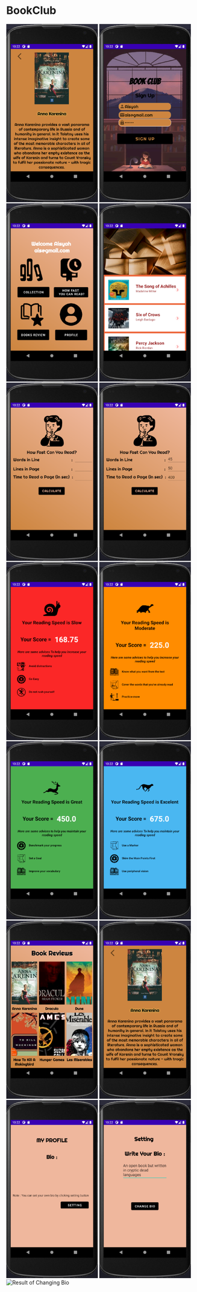 # BookClub
<img width="243" alt="Splash Screen" src="https://github.com/aisyahnisa160820/BookClub/blob/main/Book%20Reviews%20Detail.PNG">
<img width="243" alt="Sign Up" src="https://github.com/aisyahnisa160820/BookClub/blob/main/Sign%20Up%20Screen.PNG">
<img width="243" alt="Menu Screen" src="https://github.com/aisyahnisa160820/BookClub/blob/main/Menu%20Screen.PNG">
<img width="243" alt="Collection Screen" src="https://github.com/aisyahnisa160820/BookClub/blob/main/Collection%20Screen.PNG">
<img width="243" alt="How Fast Can You Read Screen" src="https://github.com/aisyahnisa160820/BookClub/blob/main/How%20Fast%20Can%20You%20Read%20Screen.PNG">
<img width="243" alt="Input How Fast Can You Read" src="https://github.com/aisyahnisa160820/BookClub/blob/main/Input%20How%20Fast%20You%20Can%20Read.PNG">
<img width="243" alt="Slow Reader" src="https://github.com/aisyahnisa160820/BookClub/blob/main/Slow%20Reader.PNG">
<img width="243" alt="Moderate Reader" src="https://github.com/aisyahnisa160820/BookClub/blob/main/Moderate%20Reader.PNG">
<img width="243" alt="Great Reader" src="https://github.com/aisyahnisa160820/BookClub/blob/main/Great%20Reader.PNG">
<img width="243" alt="Excelent Reader" src="https://github.com/aisyahnisa160820/BookClub/blob/main/Excelent%20Reader.PNG">
<img width="243" alt="Book Reviews" src="https://github.com/aisyahnisa160820/BookClub/blob/main/Book%20Reviews%20Screen.PNG">
<img width="243" alt="Book Reviews Detail" src="https://github.com/aisyahnisa160820/BookClub/blob/main/Book%20Reviews%20Detail.PNG">
<img width="243" alt="My Profile" src="https://github.com/aisyahnisa160820/BookClub/blob/main/My%20Profile%20Screen.PNG">
<img width="243" alt="Setting Your Bio" src="https://github.com/aisyahnisa160820/BookClub/blob/main/Setting%20Your%20Bio.PNG">
<img width="243" alt="Result of Changing Bio" src:"https://github.com/aisyahnisa160820/BookClub/blob/main/Result%20of%20Changing%20Bio.PNG">

